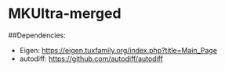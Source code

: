 # MKUltra-merged

##Dependencies:
- Eigen: https://eigen.tuxfamily.org/index.php?title=Main_Page
- autodiff: https://github.com/autodiff/autodiff
